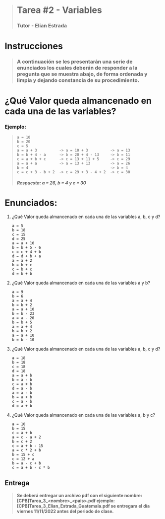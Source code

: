 > # Tarea #2 - Variables
> 
> 
> 
> ### Tutor - Elian Estrada

# Instrucciones

> ### A continuación se les presentarán una serie de enunciados los cuales deberán de responder a la pregunta que se muestra abajo, de forma ordenada y limpia y dejando constancia de su procedimiento.

# ¿Qué Valor queda almancenado en cada una de las variables?

### Ejemplo:

> ```text
> a = 10
> b = 20
> c = 5
> a = a + 3          -> a = 10 + 3          -> a = 13
> b = b + 4 - a      -> b = 20 + 4 - 13     -> b = 11
> c = a + b + c      -> c = 13 + 11 + 5     -> c = 29
> a = a + a          -> a = 13 + 13         -> a = 26
> b = 4                                     -> b = 4
> c = c + 3 - b + 2  -> c = 29 + 3 - 4 + 2  -> c = 30
> ```
> 
> ##### Respuesta: a = 26, b = 4 y c = 30

# Enunciados:

1. ¿Qué Valor queda almancenado en cada una de las variables a, b, c y d?
   
   ```text
   a = 5
   b = 18
   c = 15
   d = 25
   a = a + 10
   b = b + 5 - 6
   c = c + 4 + b
   d = d + b + a
   a = a + 2 
   b = b + c
   c = b + c
   d = b + b
   ```

2. ¿Qué Valor queda almancenado en cada una de las variables a y b?
   
   ```text
   a = 9
   b = 6
   a = a + 4
   b = b + 2
   a = a + 10
   b = b - 23
   a = a - 20
   b = b + 5
   a = a + 4
   b = b + 2
   a = a + 10
   b = b - 10
   ```

3. ¿Qué Valor queda almancenado en cada una de las variables a, b, c y d?
   
   ```text
   a = 18
   b = 18
   c = 18
   d = 18
   a = a + b 
   b = a - b
   c = a + b
   d = a - b
   a = a - b
   b = a + b
   c = a - b
   d = a + b
   ```

4. ¿Qué Valor queda almancenado en cada una de las variables a, b y c?
   
   ```text
   a = 10
   b = 15
   c = a + b
   a = c - a + 2
   b = c + 2
   c = a + b - 15
   a = c * 2 + b
   b = 15 + c
   c = 12 + a
   b = a - c + b
   c = a + b - c * b
   ```

## Entrega

> #### Se deberá entregar un archivo pdf con el siguiente nombre: [CPB]Tarea\_3\_\<nombre>\_\<pais>.pdf ejemplo: [CPB]Tarea\_3\_Elian\_Estrada\_Guatemala.pdf se entregara el día viernes 11/11/2022 antes del periodo de clase.
